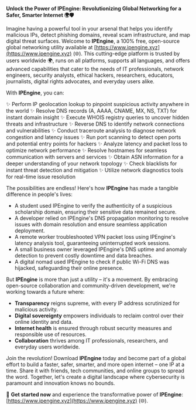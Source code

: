 **Unlock the Power of IPEngine: Revolutionizing Global Networking for a Safer, Smarter Internet 🌍🛡️**

Imagine having a powerful tool in your arsenal that helps you identify malicious IPs, detect phishing domains, reveal scam infrastructure, and map digital threat surfaces. Welcome to **IPEngine**, a 100% free, open-source global networking utility available at [https://www.ipengine.xyz](https://www.ipengine.xyz) (🌐). This cutting-edge platform is trusted by users worldwide 🌍, runs on all platforms, supports all languages, and offers advanced capabilities that cater to the needs of IT professionals, network engineers, security analysts, ethical hackers, researchers, educators, journalists, digital rights advocates, and everyday users alike.

With **IPEngine**, you can:

✨ Perform IP geolocation lookup to pinpoint suspicious activity anywhere in the world
✨ Resolve DNS records (A, AAAA, CNAME, MX, NS, TXT) for instant domain insight
✨ Execute WHOIS registry queries to uncover hidden threats and infrastructure
✨ Reverse DNS to identify network connections and vulnerabilities
✨ Conduct traceroute analysis to diagnose network congestion and latency issues
✨ Run port scanning to detect open ports and potential entry points for hackers
✨ Analyze latency and packet loss to optimize network performance
✨ Resolve hostnames for seamless communication with servers and services
✨ Obtain ASN information for a deeper understanding of your network topology
✨ Check blacklists for instant threat detection and mitigation
✨ Utilize network diagnostics tools for real-time issue resolution

The possibilities are endless! Here's how **IPEngine** has made a tangible difference in people's lives:

* A student used IPEngine to verify the authenticity of a suspicious scholarship domain, ensuring their sensitive data remained secure.
* A developer relied on IPEngine's DNS propagation monitoring to resolve issues with domain resolution and ensure seamless application deployment.
* A remote worker troubleshooted VPN packet loss using IPEngine's latency analysis tool, guaranteeing uninterrupted work sessions.
* A small business owner leveraged IPEngine's DNS uptime and anomaly detection to prevent costly downtime and data breaches.
* A digital nomad used IPEngine to check if public Wi-Fi DNS was hijacked, safeguarding their online presence.

But **IPEngine** is more than just a utility – it's a movement. By embracing open-source collaboration and community-driven development, we're working towards a future where:

* **Transparency** reigns supreme, with every IP address scrutinized for malicious activity.
* **Digital sovereignty** empowers individuals to reclaim control over their online identity and data.
* **Internet health** is ensured through robust security measures and responsible use of resources.
* **Collaboration** thrives among IT professionals, researchers, and everyday users worldwide.

Join the revolution! Download **IPEngine** today and become part of a global effort to build a faster, safer, smarter, and more open internet – one IP at a time. Share it with friends, tech communities, and online groups to spread the word. Together, let's create a digital landscape where cybersecurity is paramount and innovation knows no bounds.

🚀 **Get started now** and experience the transformative power of **IPEngine**: [https://www.ipengine.xyz](https://www.ipengine.xyz) (🌐).